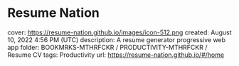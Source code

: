 # Resume Nation

cover: https://resume-nation.github.io/images/icon-512.png
created: August 10, 2022 4:56 PM (UTC)
description: A resume generator progressive web app
folder: BOOKMRKS-MTHRFCKR / PRODUCTIVITY-MTHRFCKR / Resume CV
tags: Productivity
url: https://resume-nation.github.io/#/home